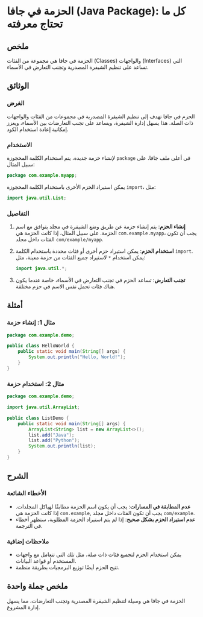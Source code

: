 <!--
Meta Description: # الحزمة في جافا (Java Package): كل ما تحتاج معرفته ## ملخص الحزمة في جافا هي مجموعة من الفئات (Classes) والواجهات (Interfaces) التي تساعد على تنظيم ا...
Meta Keywords: java, الحزمة, الحزم, com, example
-->

# الحزمة في جافا (Java Package): كل ما تحتاج معرفته

## ملخص
الحزمة في جافا هي مجموعة من الفئات (Classes) والواجهات (Interfaces) التي تساعد على تنظيم الشيفرة المصدرية وتجنب التعارض في الأسماء.

## الوثائق
### الغرض
الحزم في جافا تهدف إلى تنظيم الشيفرة المصدرية في مجموعات من الفئات والواجهات ذات الصلة. هذا يسهل إدارة الشيفرة، ويساعد على تجنب التعارضات بين الأسماء، ويعزز إمكانية إعادة استخدام الكود.

### الاستخدام
لإنشاء حزمة جديدة، يتم استخدام الكلمة المحجوزة `package` في أعلى ملف جافا. على سبيل المثال:

```java
package com.example.myapp;
```

يمكن استيراد الحزم الأخرى باستخدام الكلمة المحجوزة `import`، مثل:

```java
import java.util.List;
```

### التفاصيل
1. **إنشاء الحزم**: يتم إنشاء حزمة عن طريق وضع الشيفرة في مجلد يتوافق مع اسم الحزمة. على سبيل المثال، إذا كانت الحزمة هي `com.example.myapp`، يجب أن تكون الفئات داخل مجلد `com/example/myapp`.

2. **استخدام الحزم**: يمكن استيراد حزم أخرى أو فئات محددة باستخدام الكلمة `import`. يمكن استخدام `*` لاستيراد جميع الفئات من حزمة معينة، مثل:
   ```java
   import java.util.*;
   ```

3. **تجنب التعارض**: تساعد الحزم في تجنب التعارض في الأسماء، خاصة عندما يكون هناك فئات تحمل نفس الاسم في حزم مختلفة.

## أمثلة
### مثال 1: إنشاء حزمة
```java
package com.example.demo;

public class HelloWorld {
    public static void main(String[] args) {
        System.out.println("Hello, World!");
    }
}
```

### مثال 2: استخدام حزمة
```java
package com.example.demo;

import java.util.ArrayList;

public class ListDemo {
    public static void main(String[] args) {
        ArrayList<String> list = new ArrayList<>();
        list.add("Java");
        list.add("Python");
        System.out.println(list);
    }
}
```

## الشرح
### الأخطاء الشائعة
- **عدم المطابقة في المسارات**: يجب أن يكون اسم الحزمة مطابقًا لهياكل المجلدات. إذا كانت الحزمة هي `com.example`, يجب أن تكون الفئات داخل مجلد `com/example`.
- **عدم استيراد الحزم بشكل صحيح**: إذا لم يتم استيراد الحزمة المطلوبة، ستظهر أخطاء في الترجمة.

### ملاحظات إضافية
- يمكن استخدام الحزم لتجميع فئات ذات صلة، مثل تلك التي تتعامل مع واجهات المستخدم أو قواعد البيانات.
- تتيح الحزم أيضًا توزيع البرمجيات بطريقة منظمة.

## ملخص جملة واحدة
الحزمة في جافا هي وسيلة لتنظيم الشيفرة المصدرية وتجنب التعارضات، مما يسهل إدارة المشروع.